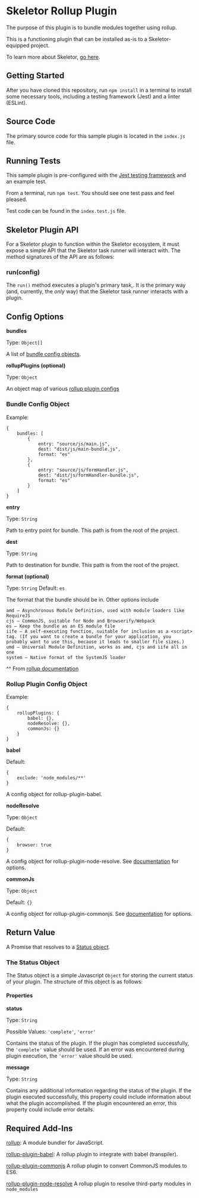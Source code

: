# Skeletor Rollup Plugin
The purpose of this plugin is to bundle modules together using rollup.

This is a functioning plugin that can be installed as-is to a Skeletor-equipped project. 

To learn more about Skeletor, [go here](https://github.com/deg-skeletor/skeletor-core).

## Getting Started
After you have cloned this repository, run `npm install` in a terminal to install some necessary tools, including a testing framework (Jest) and a linter (ESLint). 

## Source Code
The primary source code for this sample plugin is located in the `index.js` file.

## Running Tests
This sample plugin is pre-configured with the [Jest testing framework](https://facebook.github.io/jest/) and an example test. 

From a terminal, run `npm test`. You should see one test pass and feel pleased.

Test code can be found in the `index.test.js` file.

## Skeletor Plugin API

For a Skeletor plugin to function within the Skeletor ecosystem, it must expose a simple API that the Skeletor task runner will interact with.
The method signatures of the API are as follows:

### run(config)

The `run()` method executes a plugin's primary task,. It is the primary way (and, currently, the *only* way) that the Skeletor task runner interacts with a plugin.

## Config Options

**bundles**

Type: `Object[]`

A list of [bundle config objects](#bundle-config-object).

**rollupPlugins (optional)**

Type: `Object`

An object map of various [rollup plugin configs](#rollup-plugin-config-object)

### Bundle Config Object

Example:
```
{
    bundles: [
        {
            entry: "source/js/main.js",
            dest: "dist/js/main-bundle.js",
            format: "es"
        },
        {
            entry: "source/js/formHandler.js",
            dest: "dist/js/formHandler-bundle.js",
            format: "es"
        }
    ]
}
```

**entry**

Type: `String`

Path to entry point for bundle. This path is from the root of the project.

**dest**

Type: `String`

Path to destination for bundle. This path is from the root of the project.

**format (optional)**

Type: `String`
Default: `es`

The format that the bundle should be in. Other options include
```
amd – Asynchronous Module Definition, used with module loaders like RequireJS
cjs – CommonJS, suitable for Node and Browserify/Webpack
es – Keep the bundle as an ES module file
iife – A self-executing function, suitable for inclusion as a <script> tag. (If you want to create a bundle for your application, you probably want to use this, because it leads to smaller file sizes.)
umd – Universal Module Definition, works as amd, cjs and iife all in one
system – Native format of the SystemJS loader
```
^^ From [rollup documentation](https://rollupjs.org/guide/en#big-list-of-options)

### Rollup Plugin Config Object

Example:
```
{
    rollupPlugins: {
        babel: {},
        nodeResolve: {},
        commonJs: {}
    }
}
```

**babel**

Default: 
```
{
    exclude: 'node_modules/**'
}
```
A config object for rollup-plugin-babel.

**nodeResolve**

Type: `Object`

Default: 
```
{
    browser: true
}
```

A config object for rollup-plugin-node-resolve. See [documentation](https://github.com/rollup/rollup-plugin-node-resolve#usage) for options.

**commonJs**

Type: `Object`

Default: `{}`

A config object for rollup-plugin-commonjs. See [documentation](https://github.com/rollup/rollup-plugin-commonjs#usage) for options.

## Return Value
A Promise that resolves to a [Status object](#the-status-object).

### The Status Object
The Status object is a simple Javascript `Object` for storing the current status of your plugin. The structure of this object is as follows:

#### Properties

**status**

Type: `String`

Possible Values: `'complete'`, `'error'`

Contains the status of the plugin. If the plugin has completed successfully, the `'complete'` value should be used. If an error was encountered during plugin execution, the `'error'` value should be used.

**message**

Type: `String`

Contains any additional information regarding the status of the plugin. If the plugin executed successfully, this property could include information about what the plugin accomplished. If the plugin encountered an error, this property could include error details. 

## Required Add-Ins
[rollup](https://github.com/rollup/rollup):
A module bundler for JavaScript.

[rollup-plugin-babel](https://github.com/rollup/rollup-plugin-babel):
A rollup plugin to integrate with babel (transpiler).

[rollup-plugin-commonjs](https://github.com/rollup/rollup-plugin-commonjs)
A rollup plugin to convert CommonJS modules to ES6.

[rollup-plugin-node-resolve](https://github.com/rollup/rollup-plugin-node-resolve)
A rollup plugin to resolve third-party modules in `node_modules`
